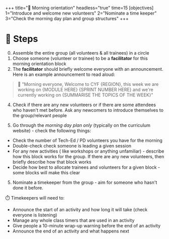 +++
title="🎡 Morning orientation"
headless="true"
time=15
[objectives]
    1="Introduce and welcome new volunteers"
    2="Nominate a time keeper"
    3="Check the morning day plan and group structures"
+++

# 👣 Steps

0. Assemble the entire group (all volunteers & all trainees) in a circle
1. Choose someone (volunteer or trainee) to be a **facilitator** for this morning orientation block
2. The **facilitator** should briefly welcome everyone with an announcement. Here is an example announcement to read aloud:

> 💬 "Morning everyone, Welcome to CYF {REGION}, this week we are working on {MODULE HERE} {SPRINT NUMBER HERE} and we're currently working on {SUMMARISE THE TOPICS OF THE WEEK}"

4. Check if there are any new volunteers or if there are some attendees who haven't met before. Ask any newcomers to introduce themselves to the group/relevant people

5. Go through the _morning day plan only_ (typically on the curriculum website) - check the following things:

- Check the number of Tech-Ed / PD volunteers you have for the morning
- Double-check check someone is leading a given session
- For any new activities ( like workshops or anything unfamiliar) - describe how this block works for the group. If there are any new volunteers, then briefly describe how that block works
- Decide how best to allocate trainees and volunteers for a given block - some blocks will make this clear

5. Nominate a timekeeper from the group - aim for someone who hasn't done it before.

⏱️ Timekeepers will need to:

- Announce the start of an activity and how long it will take (check everyone is listening)
- Manage any whole class timers that are used in an activity
- Give people a 10-minute wrap-up warning before the end of an activity
- Announce the end of an activity and what happens next
